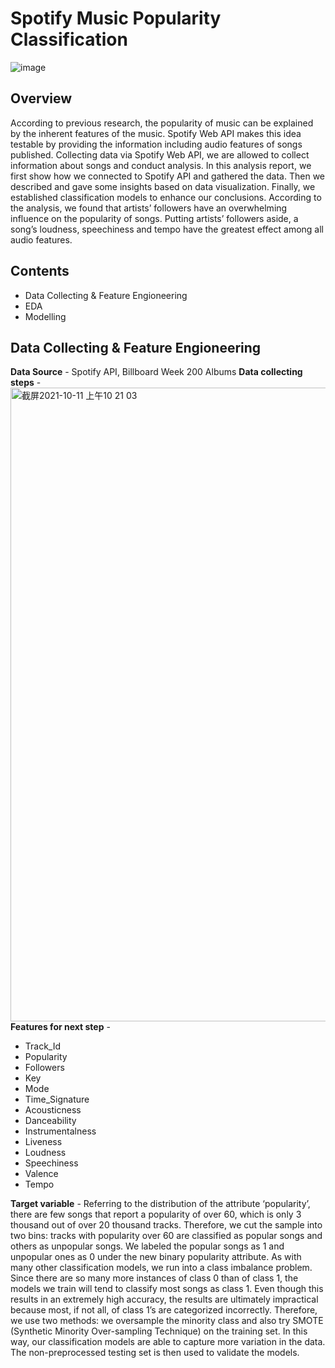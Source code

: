 # Spotify Music Popularity Classification

![image](https://user-images.githubusercontent.com/62194058/136700862-5956aef5-8961-4ff8-8363-4418c727716c.png)

## Overview
According to previous research, the popularity of music can be explained by the inherent features of the music. Spotify Web API makes this idea testable by providing the information including audio features of songs published. Collecting data via Spotify Web API, we are allowed to collect information about songs and conduct analysis. In this analysis report, we first show how we connected to Spotify API and gathered the data. Then we described and gave some insights based on data visualization. Finally, we established classification models to enhance our conclusions. According to the analysis, we found that artists’ followers have an overwhelming influence on the popularity of songs. Putting artists’ followers aside, a song’s loudness, speechiness and tempo have the greatest effect among all audio features.

## Contents
* Data Collecting & Feature Engioneering
* EDA
* Modelling

## Data Collecting & Feature Engioneering
**Data Source** - Spotify API, Billboard Week 200 Albums
**Data collecting steps** - 
<img width="1014" alt="截屏2021-10-11 上午10 21 03" src="https://user-images.githubusercontent.com/62194058/136806354-d7b041f6-5027-4638-aebd-0736a147cf7a.png">
**Features for next step** - 
* Track_Id
* Popularity
* Followers
* Key
* Mode
* Time_Signature
* Acousticness
* Danceability
* Instrumentalness
* Liveness
* Loudness
* Speechiness
* Valence
* Tempo

**Target variable** - 
Referring to the distribution of the attribute ‘popularity’, there are few songs that report a popularity of over 60, which is only 3 thousand out of over 20 thousand tracks. Therefore, we cut the sample into two bins: tracks with popularity over 60 are classified as popular songs and others as unpopular songs. We labeled the popular songs as 1 and unpopular ones as 0 under the new binary popularity attribute. As with many other classification models, we run into a class imbalance problem. Since there are so many more instances of class 0 than of class 1, the models we train will tend to classify most songs as class 1. Even though this results in an extremely high accuracy, the results are ultimately impractical because most, if not all, of class 1’s are categorized incorrectly. Therefore, we use two methods: we oversample the minority class and also try SMOTE (Synthetic Minority Over-sampling Technique) on the training set. In this way, our classification models are able to capture more variation in the data. The non-preprocessed testing set is then used to validate the models.


